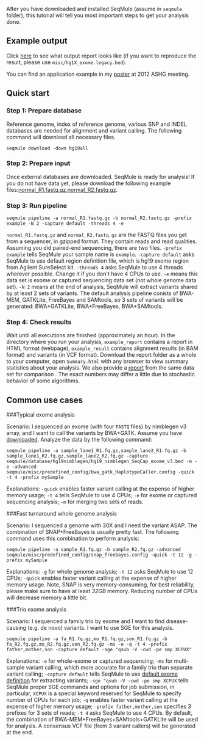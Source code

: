 After you have downloaded and installed SeqMule (assume in `seqmule` folder), this tutorial will tell you most important steps to get your analysis done.

## Example output

Click [here](http://www.openbioinformatics.org/seqmule/example/trio_report/summary.html) to see what output report looks like (if you want to reproduce the result, please use `misc/hg1X_exome.legacy.bed`).

You can find an application example in my [poster](http://www.openbioinformatics.org/seqmule/SeqMule-ASHG-2012.pdf) at 2012 ASHG meeting.

## Quick start

### Step 1: Prepare database

Reference genome, index of reference genome, various SNP and INDEL databases are needed for alignment and variant calling. The following command will download all necessary files.

	seqmule download -down hg19all

### Step 2: Prepare input

Once external databases are downloaded. SeqMule is ready for analysis!  If you do not have data yet, please download the following example files:[normal_R1.fastq.gz](http://www.openbioinformatics.org/seqmule/example/normal_R1.fastq.gz),[normal_R2.fastq.gz](http://www.openbioinformatics.org/seqmule/example/normal_R2.fastq.gz).



### Step 3: Run pipeline

	seqmule pipeline -a normal_R1.fastq.gz -b normal_R2.fastq.gz -prefix example -N 2 -capture default -threads 4 -e 

`normal_R1.fastq.gz` and `normal_R2.fastq.gz` are the FASTQ files you get from a sequencer, in gzipped format. They contain reads and read qualities. Assuming you did paired-end sequencing, there are two files.  `-prefix example` tells SeqMule your sample name is `example`.  `-capture default` asks SeqMule to use default region definition file, which is hg19 exome region from Agilent SureSelect kit. `-threads 4` asks SeqMule to use 4 threads wherever possible.  Change it if you don't have 4 CPUs to use. `-e` means this data set is exome or captured sequencing data set (not whole genome data set). `-N 2` means at the end of analysis, SeqMule will extract variants shared by at least 2 sets of variants. The default analysis pipeline conists of BWA-MEM, GATKLite, FreeBayes and SAMtools, so 3 sets of variants will be generated: BWA+GATKLite, BWA+FreeBayes, BWA+SAMtools.

### Step 4: Check results

Wait until all executions are finished (approximately an hour). In the directory where you run your analysis, `example_report` contains a report in HTML format (webpage), `example_result` contains alignment results (in BAM format) and variants (in VCF format). Download the report folder as a whole to your computer, open `Summary.html` with any browser to view summary statistics about your analysis. We also provide a [report](http://www.openbioinformatics.org/seqmule/example/example_report/summary.html) from the same data set for comparison . The exact numbers may differ a little due to stochastic behavior of some algorithms.

## Common use cases

###Typical exome analysis

Scenario: I sequenced an exome (with four `FASTQ` files) by nimblegen v3 array, and I want to call the variants by BWA+GATK. Assume you have [downloaded](/Tutorials/Analysis/#database-preparation). Analyze the data by the following command:

	seqmule pipeline -a sample_lane1_R1.fq.gz,sample_lane2_R1.fq.gz -b sample_lane1_R2.fq.gz,sample_lane2_R2.fq.gz -capture seqmule/database/hg19nimblegen/hg19_nimblegen_SeqCap_exome_v3.bed -m -e -advanced seqmule/misc/predefined_config/bwa_gatk_HaplotypeCaller.config -quick -t 4 -prefix mySample

Explanations: `-quick` enables faster variant calling at the expense of higher memory usage; `-t 4` tells SeqMule to use 4 CPUs; `-e` for exome or captured sequencing analysis; `-m` for merging two sets of reads.

###Fast turnaround whole genome analysis

Scenario: I sequenced a genome with 30X and I need the variant ASAP. The combination of SNAP+FreeBayes is usually pretty fast. The following command uses this combination to perform analysis:

	seqmule pipeline -a sample_R1.fq.gz -b sample_R2.fq.gz -advanced seqmule/misc/predefined_config/snap_freebayes.config -quick -t 12 -g -prefix mySample

Explanations: `-g` for whole genome analysis; `-t 12` asks SeqMule to use 12 CPUs; `-quick` enables faster variant calling at the expense of higher memory usage. Note, SNAP is very memory-consuming, for best reliability, please make sure to have at least *32GB* memory. Reducing number of CPUs will decrease memory a little bit.

###Trio exome analysis

Scenario: I sequenced a family trio by exome and I want to find disease-causing (e.g. de novo) variants. I want to use SGE for this analysis.

	seqmule pipeline -a fa_R1.fq.gz,mo_R1.fq.gz,son_R1.fq.gz -b fa_R2.fq.gz,mo_R2.fq.gz,son_R2.fq.gz -ms -e -q -t 4 -prefix father,mother,son -capture default -sge "qsub -V -cwd -pe smp XCPUX"

Explanations: `-e` for whole-exome or captured sequencing; `-ms` for multi-sample variant calling, which more accurate for a family trio than separate variant calling; `-capture default` tells SeqMule to use [default exome definition](/Miscellaneous/FAQ/#how-are-default-exome-regions-defined-where-do-they-come-from) for extracting variants; `-sge "qsub -V -cwd -pe smp XCPUX` tells SeqMule proper SGE commands and options for job submission, in particular, `XCPUX` is a special keyword reserved for SeqMule to specify number of CPUs for each job; `-q` enables faster variant calling at the expense of higher memory usage; `-prefix father,mother,son` specifies 3 prefixes for 3 sets of reads; `-t 4` asks SeqMule to use 4 CPUs. By default, the combination of BWA-MEM+FreeBayes+SAMtools+GATKLite will be used for analysis. A consensus VCF file (from 3 variant callers) will be generated at the end.
